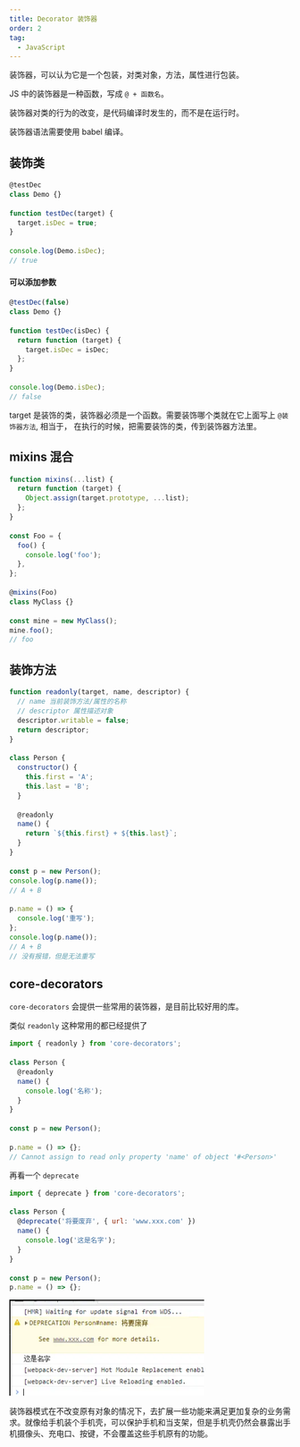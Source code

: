 ```yaml
---
title: Decorator 装饰器
order: 2
tag:
  - JavaScript
---
```


装饰器，可以认为它是一个包装，对类对象，方法，属性进行包装。

JS 中的装饰器是一种函数，写成 `@ + 函数名`。

装饰器对类的行为的改变，是代码编译时发生的，而不是在运行时。

装饰器语法需要使用 babel 编译。

## 装饰类

```javascript
@testDec
class Demo {}

function testDec(target) {
  target.isDec = true;
}

console.log(Demo.isDec);
// true
```

#### 可以添加参数

```javascript
@testDec(false)
class Demo {}

function testDec(isDec) {
  return function (target) {
    target.isDec = isDec;
  };
}

console.log(Demo.isDec);
// false
```

target 是装饰的类，装饰器必须是一个函数。需要装饰哪个类就在它上面写上 `@装饰器方法`, 相当于， 在执行的时候，把需要装饰的类，传到装饰器方法里。

## mixins 混合

```javascript
function mixins(...list) {
  return function (target) {
    Object.assign(target.prototype, ...list);
  };
}

const Foo = {
  foo() {
    console.log('foo');
  },
};

@mixins(Foo)
class MyClass {}

const mine = new MyClass();
mine.foo();
// foo
```

## 装饰方法

```javascript
function readonly(target, name, descriptor) {
  // name 当前装饰方法/属性的名称
  // descriptor 属性描述对象
  descriptor.writable = false;
  return descriptor;
}

class Person {
  constructor() {
    this.first = 'A';
    this.last = 'B';
  }

  @readonly
  name() {
    return `${this.first} + ${this.last}`;
  }
}

const p = new Person();
console.log(p.name());
// A + B

p.name = () => {
  console.log('重写');
};
console.log(p.name());
// A + B
// 没有报错，但是无法重写
```

## core-decorators

`core-decorators` 会提供一些常用的装饰器，是目前比较好用的库。

类似 `readonly` 这种常用的都已经提供了

```javascript
import { readonly } from 'core-decorators';

class Person {
  @readonly
  name() {
    console.log('名称');
  }
}

const p = new Person();

p.name = () => {};
// Cannot assign to read only property 'name' of object '#<Person>'
```

再看一个 `deprecate`

```javascript
import { deprecate } from 'core-decorators';

class Person {
  @deprecate('将要废弃', { url: 'www.xxx.com' })
  name() {
    console.log('这是名字');
  }
}

const p = new Person();
p.name = () => {};
```

![](images/es1.png)

装饰器模式在不改变原有对象的情况下，去扩展一些功能来满足更加复杂的业务需求。就像给手机装个手机壳，可以保护手机和当支架，但是手机壳仍然会暴露出手机摄像头、充电口、按键，不会覆盖这些手机原有的功能。
